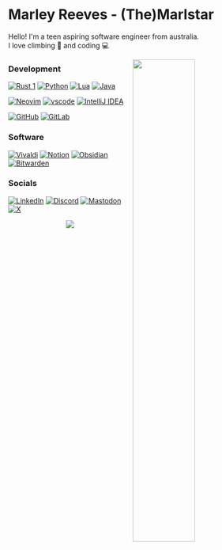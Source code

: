 # Marley Reeves - (The)Marlstar
Hello! I'm a teen aspiring software engineer from australia. \
I love climbing 🧗 and coding 💻

<img
    align=right width="50%"
    src="https://github-readme-stats.vercel.app/api?username=marlstar&show_icons=true&theme=tokyonight&bg_color=30,000000,434343"
/>

### Development
[![Rust 1](https://img.shields.io/badge/Rust-000000?style=for-the-badge&logo=rust&logoColor=white)](https://github.com/Marlstar?tab=repositories&q=&type=&language=rust&sort=)
[![Python](https://img.shields.io/badge/python-3670A0?style=for-the-badge&logo=python&logoColor=ffdd54)](https://github.com/Marlstar?tab=repositories&q=&type=&language=python&sort=)
[![Lua](https://img.shields.io/badge/Lua-2C2D72?style=for-the-badge&logo=lua&logoColor=white)](https://github.com/Marlstar?tab=repositories&q=&type=&language=lua&sort=)
[![Java](https://img.shields.io/badge/java-%23ED8B00.svg?style=for-the-badge&logo=openjdk&logoColor=white)](https://github.com/IronLionsFTC/FTC24089)

[![Neovim](https://img.shields.io/badge/NeoVim-%2357A143.svg?&style=for-the-badge&logo=neovim&logoColor=white)](https://github.com/marlstar/nvim)
[![vscode](https://img.shields.io/badge/VSCode-0078D4?style=for-the-badge&logo=visual%20studio%20code&logoColor=white)](#)
[![IntelliJ IDEA](https://img.shields.io/badge/IntelliJIDEA-000000.svg?style=for-the-badge&logo=intellij-idea&logoColor=white)](#)

[![GitHub](https://img.shields.io/badge/github-%23121011.svg?style=for-the-badge&logo=github&logoColor=white)](https://github.com/marlstar)
[![GitLab](https://img.shields.io/badge/gitlab-%23181717.svg?style=for-the-badge&logo=gitlab&logoColor=white)](https://gitlab.com/marlstar)

### Software
[![Vivaldi](https://img.shields.io/badge/Vivaldi-EF3939?style=for-the-badge&logo=Vivaldi&logoColor=white)](#)
[![Notion](https://img.shields.io/badge/Notion-%23000000.svg?style=for-the-badge&logo=notion&logoColor=white)](#)
[![Obsidian](https://img.shields.io/badge/Obsidian-%23483699.svg?style=for-the-badge&logo=obsidian&logoColor=white)](#)
[![Bitwarden](https://img.shields.io/badge/bitwarden-%23175DDC.svg?style=for-the-badge&logo=bitwarden&logoColor=white)](#)

### Socials
[![LinkedIn](https://img.shields.io/badge/linkedin-%230077B5.svg?style=for-the-badge&logo=linkedin&logoColor=white)](https://linkedin.com/in/marleyreeves)
[![Discord](https://img.shields.io/badge/Discord-5865F2?style=for-the-badge&logo=discord&logoColor=white)](https://discord.com/users/182377810722029568)
[![Mastodon](https://img.shields.io/badge/-MASTODON-%232B90D9?style=for-the-badge&logo=mastodon&logoColor=white)](https://mastodon.social/@themarlstar)
[![X](https://img.shields.io/badge/X-%23000000.svg?style=for-the-badge&logo=X&logoColor=white)](https://x.com/themarlstar)

<!--- >
<p align=center><img
    width="100%"
    src="https://github-profile-trophy.vercel.app/?username=marlstar&theme=onedark&title=Commits,Experience,Repositories&row=1&column=3"
/></p>
<-->

<p align="center"><img src="https://capsule-render.vercel.app/api?type=waving&color=gradient&height=60&section=footer"/></p>

